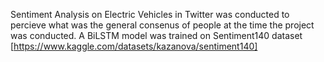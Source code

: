 Sentiment Analysis on Electric Vehicles in Twitter was conducted to percieve what was the general consenus of people at the time the project was conducted. A BiLSTM model was trained on Sentiment140 dataset 
[https://www.kaggle.com/datasets/kazanova/sentiment140] 
